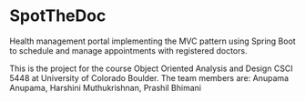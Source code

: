 # SpotTheDoc
Health management portal implementing the MVC pattern using Spring Boot to schedule and manage appointments with registered doctors.

This is the project for the course Object Oriented Analysis and Design CSCI 5448 at University of Colorado Boulder. 
The team members are:
  Anupama Anupama,
  Harshini Muthukrishnan,
  Prashil Bhimani
